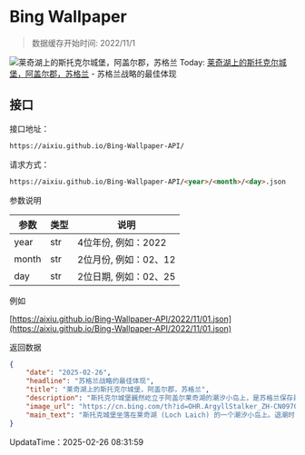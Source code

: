# Bing Wallpaper

> 数据缓存开始时间: 2022/11/1

![莱奇湖上的斯托克尔城堡，阿盖尔郡，苏格兰](https://cn.bing.com/th?id=OHR.ArgyllStalker_ZH-CN0970395078_1920x1080.webp)
Today: [莱奇湖上的斯托克尔城堡，阿盖尔郡，苏格兰](https://cn.bing.com/th?id=OHR.ArgyllStalker_ZH-CN0970395078_1920x1080.webp) - 苏格兰战略的最佳体现

## 接口

接口地址：

```html
https://aixiu.github.io/Bing-Wallpaper-API/
```

请求方式：

```html
https://aixiu.github.io/Bing-Wallpaper-API/<year>/<month>/<day>.json
```

参数说明

| 参数 | 类型 | 说明 |
| - | - | - |
| year | str | 4位年份, 例如：2022 |
| month | str | 2位月份, 例如：02、12 |
| day | str | 2位日期, 例如：02、25 |

例如

[https://aixiu.github.io/Bing-Wallpaper-API/2022/11/01.json](https://aixiu.github.io/Bing-Wallpaper-API/2022/11/01.json)

返回数据

```json
{
    "date": "2025-02-26",
    "headline": "苏格兰战略的最佳体现",
    "title": "莱奇湖上的斯托克尔城堡，阿盖尔郡，苏格兰",
    "description": "斯托克尔城堡巍然屹立于阿盖尔莱奇湖的潮汐小岛上，是苏格兰保存最完好、最具风景美感的中世纪塔式城堡之一。它由阿平的斯图尔特家族于1440 年代左右建造，历史上曾迎来王室造访，甚至因一场醉酒赌局短暂易主至坎贝尔家族。尽管到了 19 世纪时已破败不堪，但在 20 世纪中期，这座城堡经历了精心修复，如今仍为私人所有。在夏季，游客可在特定的导游带领下览游探索这座历史遗址。",
    "image_url": "https://cn.bing.com/th?id=OHR.ArgyllStalker_ZH-CN0970395078_1920x1080.webp",
    "main_text": "斯托克城堡坐落在莱奇湖 (Loch Laich) 的一个潮汐小岛上。退潮时，从岸边很难到达这个小岛。"
}
```

UpdataTime：2025-02-26 08:31:59
